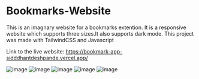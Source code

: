 # Bookmarks-Website
This is an imagnary website for a bookmarks extention. It is a responsive website which supports three sizes.It also supports dark mode.
This project was made with TailwindCSS and Javascript

Link to the live website: https://bookmark-app-sidddhantdeshpande.vercel.app/

![image](https://user-images.githubusercontent.com/87174561/160288244-a4228757-d38c-4d22-a98a-83eaa1c643f3.png)
![image](https://user-images.githubusercontent.com/87174561/160288302-7df7536c-1eed-4cc8-9653-1f06eea21981.png)
![image](https://user-images.githubusercontent.com/87174561/160288305-1a21f98b-b549-43ba-82b6-d3a6737dc40c.png)
![image](https://user-images.githubusercontent.com/87174561/160288308-bbaea468-09c3-4d9d-8949-f31780ecf00c.png)
![image](https://user-images.githubusercontent.com/87174561/160288309-1b49c426-0c04-4045-9baa-8020674d3971.png)
